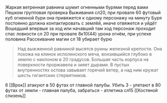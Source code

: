 Жаркая ветренная равнина шумит огненными бурями перед вами
Пешком групповая проверка Выживания сл20, при провале 60 футовый куб огненной бури
она привяжется к одному персонажу на минуту
Буря постоянно должна контактировать с землёй, иначе отвяжется и уйдёт
Вошедший впервые за ход или начавший там ход персонаж проходит спас ловкости сл 20 
при провале 8к10(44) урона огнём, при успехе половина
Рассеивание магии сл 18 убирает бурю

>Над выжженной равниной высятся руины железной крепости.
>Она похожа на клинок исполинского меча, вонзившийся глубоко в землю с наклоном в 20 градусов.
>Большая часть корпуса на поверхности проржавела и зияет дырами.
>В пустых внутренностях остова завывает горячий ветер, а над ним кружат шесть гигантских стервятников.

6 [[Врок]] атакуют в 50 футах от главной палубы. Убить 3 - улетают
в 80 футах от земли - главная палуба, забраться - атлетика сл15
[[Костяной слизень]]